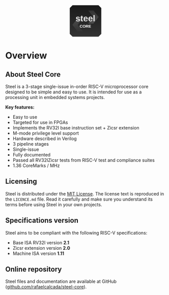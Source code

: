 <p align="center">
  <img width="100" src="images/steel-logo.png">
</p>

# Overview

## About Steel Core

Steel is a 3-stage single-issue in-order RISC-V microprocessor core designed to be simple and easy to use. It is intended for use as a processing unit in embedded systems projects.

**Key features:**

* Easy to use
* Targeted for use in FPGAs
* Implements the RV32I base instruction set + Zicsr extension
* M-mode privilege level support
* Hardware described in Verilog
* 3 pipeline stages
* Single-issue
* Fully documented
* Passed all RV32IZicsr tests from RISC-V test and compliance suites
* 1.36 CoreMarks / MHz

## Licensing

Steel is distributed under the [MIT License](https://en.wikipedia.org/wiki/MIT_License). The license text is reproduced in the `LICENCE.md` file. Read it carefully and make sure you understand its terms before using Steel in your own projects.

## Specifications version

Steel aims to be compliant with the following RISC-V specifications:

* Base ISA RV32I version **2.1**
* Zicsr extension version **2.0**
* Machine ISA version **1.11**

## Online repository

Steel files and documentation are available at GitHub ([github.com/rafaelcalcada/steel-core](https://github.com/rafaelcalcada/steel-core)).
